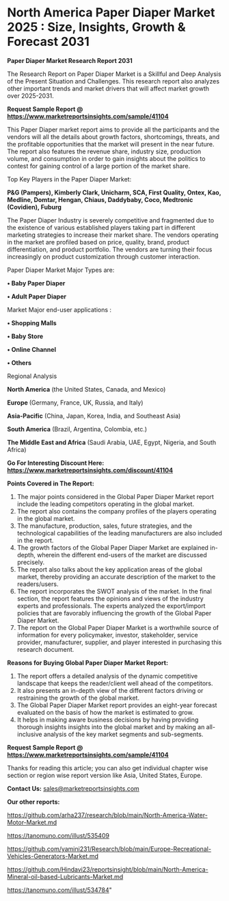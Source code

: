 # North America Paper Diaper Market 2025 : Size, Insights, Growth & Forecast 2031

<strong>Paper Diaper Market Research Report 2031</strong>

The Research Report on Paper Diaper Market is a Skillful and Deep Analysis of the Present Situation and Challenges. This research report also analyzes other important trends and market drivers that will affect market growth over 2025-2031.

<strong>Request Sample Report @ <a href=https://www.marketreportsinsights.com/sample/41104>https://www.marketreportsinsights.com/sample/41104</a></strong>

This Paper Diaper market report aims to provide all the participants and the vendors will all the details about growth factors, shortcomings, threats, and the profitable opportunities that the market will present in the near future. The report also features the revenue share, industry size, production volume, and consumption in order to gain insights about the politics to contest for gaining control of a large portion of the market share.

Top Key Players in the Paper Diaper Market:

<strong>P&G (Pampers), Kimberly Clark, Unicharm, SCA, First Quality, Ontex, Kao, Medline, Domtar, Hengan, Chiaus, Daddybaby, Coco, Medtronic (Covidien), Fuburg</strong>

The Paper Diaper Industry is severely competitive and fragmented due to the existence of various established players taking part in different marketing strategies to increase their market share. The vendors operating in the market are profiled based on price, quality, brand, product differentiation, and product portfolio. The vendors are turning their focus increasingly on product customization through customer interaction.

Paper Diaper Market Major Types are:

<strong>•  Baby Paper Diaper

•  Adult Paper Diaper</strong>

Market Major end-user applications :

<strong>•  Shopping Malls

•  Baby Store

•  Online Channel

•  Others</strong>

Regional Analysis

</u><strong><b>North America</b></strong> (the United States, Canada, and Mexico)

<strong><b>Europe </b></strong>(Germany, France, UK, Russia, and Italy)

<strong><b>Asia-Pacific</b></strong> (China, Japan, Korea, India, and Southeast Asia)

<strong><b>South America</b></strong> (Brazil, Argentina, Colombia, etc.)

<strong><b>The Middle East and Africa</b></strong> (Saudi Arabia, UAE, Egypt, Nigeria, and South Africa)

<strong>Go For Interesting Discount Here: <a href=https://www.marketreportsinsights.com/discount/41104>https://www.marketreportsinsights.com/discount/41104</a></strong>

<strong>Points Covered in The Report:</strong>
<ol>
  <li>The major points considered in the Global Paper Diaper Market report include the leading competitors operating in the global market.</li>
  <li>The report also contains the company profiles of the players operating in the global market.</li>
  <li>The manufacture, production, sales, future strategies, and the technological capabilities of the leading manufacturers are also included in the report.</li>
  <li>The growth factors of the Global Paper Diaper Market are explained in-depth, wherein the different end-users of the market are discussed precisely.</li>
  <li>The report also talks about the key application areas of the global market, thereby providing an accurate description of the market to the readers/users.</li>
  <li>The report incorporates the SWOT analysis of the market. In the final section, the report features the opinions and views of the industry experts and professionals. The experts analyzed the export/import policies that are favorably influencing the growth of the Global Paper Diaper Market.</li>
  <li>The report on the Global Paper Diaper Market is a worthwhile source of information for every policymaker, investor, stakeholder, service provider, manufacturer, supplier, and player interested in purchasing this research document.</li>
</ol>
<strong>Reasons for Buying Global Paper Diaper Market Report:</strong>

<ol>
  <li>The report offers a detailed analysis of the dynamic competitive landscape that keeps the reader/client well ahead of the competitors.</li>
  <li>It also presents an in-depth view of the different factors driving or restraining the growth of the global market.</li>
  <li>The Global Paper Diaper Market report provides an eight-year forecast evaluated on the basis of how the market is estimated to grow.</li>
  <li>It helps in making aware business decisions by having providing thorough insights insights into the global market and by making an all-inclusive analysis of the key market segments and sub-segments.</li>
</ol>
<strong>Request Sample Report @ <a href=https://www.marketreportsinsights.com/sample/41104>https://www.marketreportsinsights.com/sample/41104</a></strong>


Thanks for reading this article; you can also get individual chapter wise section or region wise report version like Asia, United States, Europe.

<strong>Contact Us:</strong>
sales@marketreportsinsights.com

<strong>Our other reports:</strong>

<a href=https://github.com/arha237/research/blob/main/North-America-Water-Motor-Market.md>https://github.com/arha237/research/blob/main/North-America-Water-Motor-Market.md</a>

<a href=https://tanomuno.com/illust/535409>https://tanomuno.com/illust/535409</a>

<a href=https://github.com/yamini231/Research/blob/main/Europe-Recreational-Vehicles-Generators-Market.md>https://github.com/yamini231/Research/blob/main/Europe-Recreational-Vehicles-Generators-Market.md</a>

<a href=https://github.com/Hindavi23/reportsinsight/blob/main/North-America-Mineral-oil-based-Lubricants-Market.md>https://github.com/Hindavi23/reportsinsight/blob/main/North-America-Mineral-oil-based-Lubricants-Market.md</a>

<a href=https://tanomuno.com/illust/534784>https://tanomuno.com/illust/534784</a>"
